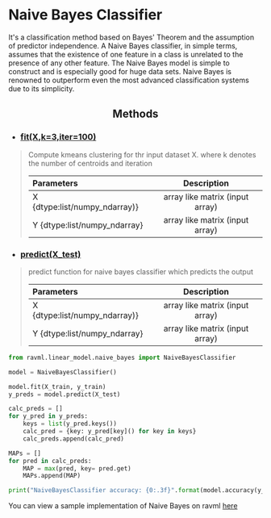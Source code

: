 # Naive Bayes Classifier
It's a classification method based on Bayes' Theorem and the assumption of predictor independence. A Naive Bayes classifier, in simple terms, assumes that the existence of one feature in a class is unrelated to the presence of any other feature. The Naive Bayes model is simple to construct and is especially good for huge data sets. Naive Bayes is renowned to outperform even the most advanced classification systems due to its simplicity.


<B><center>
## Methods
</center>
</B>

- ### <B><U>fit(X,k=3,iter=100)</u></B>

>Compute kmeans clustering for thr input dataset X. where k denotes the number of centroids and iteration
>
>| Parameters | Description     |
>| :------------ |:---------------:|
>|    X {dtype:list/numpy_ndarray)} | array like matrix (input array) | 
 >|    Y {dtype:list/numpy_ndarray} | array like matrix (input array) | 
  





- ### <B><U>predict(X_test)</u></B>

>predict function for naive bayes classifier which predicts the output  
>
>| Parameters | Description     |
>| :------------ |:---------------:|
>|    X {dtype:list/numpy_ndarray)} | array like matrix (input array) | 
>|    Y {dtype:list/numpy_ndarray} | array like matrix (input array) 


```python
from ravml.linear_model.naive_bayes import NaiveBayesClassifier

model = NaiveBayesClassifier()

model.fit(X_train, y_train)
y_preds = model.predict(X_test)

calc_preds = []
for y_pred in y_preds:
    keys = list(y_pred.keys())
    calc_pred = {key: y_pred[key]() for key in keys}
    calc_preds.append(calc_pred)

MAPs = []
for pred in calc_preds:
    MAP = max(pred, key= pred.get)
    MAPs.append(MAP)

print("NaiveBayesClassifier accuracy: {0:.3f}".format(model.accuracy(y_test, MAPs)))
```



You can view a sample implementation of Naive Bayes on ravml [here](https://github.com/ravenprotocol/ravml/blob/main/examples/naive_bayes_classifier.py)